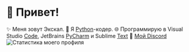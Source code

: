 
# 💫 Привет!

✨ Меня зовут Экскал.
🐍 Я [Python](https://python.org)-кодер.
🌐 Программирую в Visual Studio [Code](https://code.visualstudio.com), JetBrains [PyCharm](https://jetbrains.com/pycharm) и Sublime [Text](https://sublimetext.com)
💬 [Мой Discord](https://discord.com/users/642062351289548837)
![Статистика моего профиля](https://github-readme-stats.vercel.app/api?username=ae7er&show_icons=true&theme=tokyonight&bg_color=-,0F2027,203A43,2C5364&title_color=ebebeb&text_color=ebebeb)
